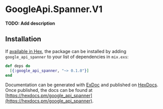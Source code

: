 # GoogleApi.Spanner.V1

**TODO: Add description**

## Installation

If [available in Hex](https://hex.pm/docs/publish), the package can be installed
by adding `google_api_spanner` to your list of dependencies in `mix.exs`:

```elixir
def deps do
  [{:google_api_spanner, "~> 0.1.0"}]
end
```

Documentation can be generated with [ExDoc](https://github.com/elixir-lang/ex_doc)
and published on [HexDocs](https://hexdocs.pm). Once published, the docs can
be found at [https://hexdocs.pm/google_api_spanner](https://hexdocs.pm/google_api_spanner).
